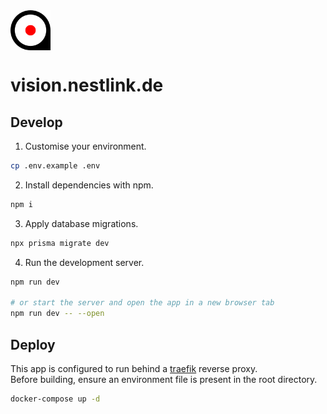 <img src="./src/assets/logo/logo-winking.svg" width="64" align="center" />

# vision.nestlink.de

## Develop

1. Customise your environment.

```bash
cp .env.example .env
```

2. Install dependencies with npm.

```bash
npm i
```

3. Apply database migrations.

```bash
npx prisma migrate dev
```

4. Run the development server.

```bash
npm run dev

# or start the server and open the app in a new browser tab
npm run dev -- --open
```

## Deploy

This app is configured to run behind a [traefik](https://traefik.io/traefik/) reverse proxy. \
Before building, ensure an environment file is present in the root directory.

```bash
docker-compose up -d
```
